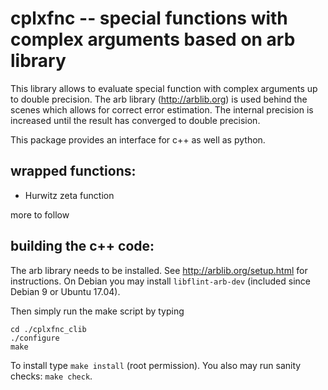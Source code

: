 cplxfnc -- special functions with complex arguments based on arb library
========================================================================


This library allows to evaluate special function with complex arguments up to double precision.
The arb library (http://arblib.org) is used behind the scenes which allows for correct error estimation. The internal precision
is increased until the result has converged to double precision.

This package provides an interface for c++ as well as python.

## wrapped functions:

* Hurwitz zeta function

more to follow
  
## building the c++ code:  

The arb library needs to be installed. See http://arblib.org/setup.html for instructions. 
On Debian you may install `libflint-arb-dev` (included since Debian 9 or Ubuntu 17.04).
    
Then simply run the make script by typing
       
    cd ./cplxfnc_clib
    ./configure
    make
    
To install type `make install` (root permission). You also may run sanity checks: `make check`.
